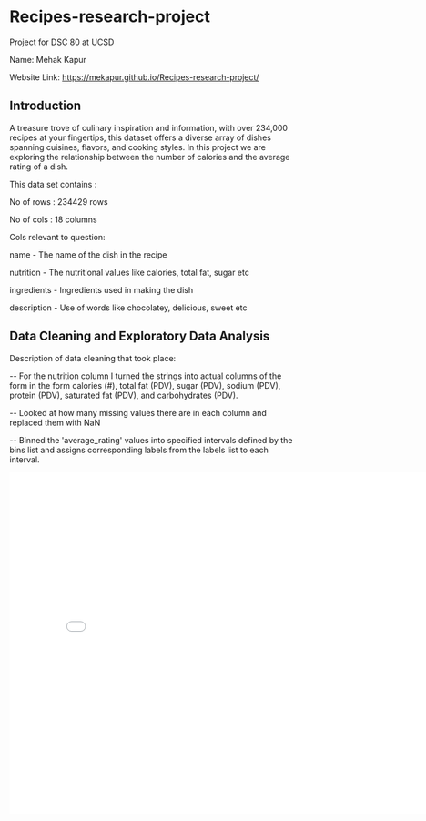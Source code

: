 # Recipes-research-project
Project for DSC 80 at UCSD

Name: Mehak Kapur

Website Link: https://mekapur.github.io/Recipes-research-project/

## Introduction

A treasure trove of culinary inspiration and information, with over 234,000 recipes at your fingertips, this dataset offers a diverse array of dishes spanning cuisines, flavors, and cooking styles. In this project we are exploring the relationship between the number of calories and the average rating of a dish. 

This data set contains :

No of rows : 234429 rows 

No of cols : 18 columns

Cols relevant to question: 

name - The name of the dish in the recipe 

nutrition - The nutritional values like calories, total fat, sugar etc 

ingredients - Ingredients used in making the dish 

description - Use of words like chocolatey, delicious, sweet etc

## Data Cleaning and Exploratory Data Analysis

Description of data cleaning that took place: 

-- For the nutrition column I turned the strings into actual columns of the form in the form calories (#), total fat (PDV), sugar (PDV), sodium (PDV), protein (PDV), saturated fat (PDV), and carbohydrates (PDV). 

-- Looked at how many missing values there are in each column and replaced them with NaN

-- Binned the 'average_rating' values into specified intervals defined by the bins list and assigns corresponding labels from the labels list to each interval.

<iframe
  src="assets/plot1.html"
  width="800"
  height="600"
  frameborder="0"
></iframe>


















